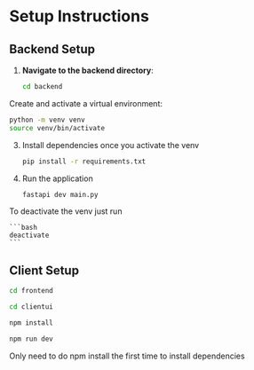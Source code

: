# Setup Instructions

## Backend Setup

1. **Navigate to the backend directory**:
   ```bash
   cd backend
   ```

Create and activate a virtual environment:
   ```bash
   python -m venv venv
   source venv/bin/activate 
   ```

3. Install dependencies once you activate the venv
    ```bash    
    pip install -r requirements.txt

4. Run the application
    ```bash
    fastapi dev main.py

To deactivate the venv just run

    ```bash
    deactivate
    ```




## Client Setup
```bash
cd frontend
```
```bash
cd clientui
```
```bash
npm install
```
```bash
npm run dev
```

Only need to do npm install the first time to install dependencies

